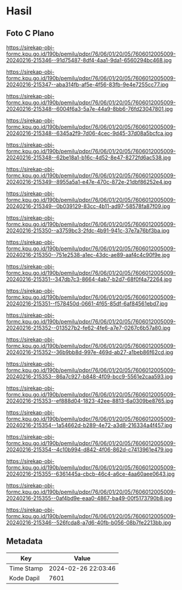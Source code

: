 # Hasil

## Foto C Plano

https://sirekap-obj-formc.kpu.go.id/190b/pemilu/pdpr/76/06/01/20/05/7606012005009-20240216-215346--91d75487-8df4-4aa1-9da1-6560294bc468.jpg

https://sirekap-obj-formc.kpu.go.id/190b/pemilu/pdpr/76/06/01/20/05/7606012005009-20240216-215347--aba314fb-af5e-4f56-83fb-9e4e7255cc77.jpg

https://sirekap-obj-formc.kpu.go.id/190b/pemilu/pdpr/76/06/01/20/05/7606012005009-20240216-215348--6004f6a3-5a7e-44a9-8bb6-76fd23047801.jpg

https://sirekap-obj-formc.kpu.go.id/190b/pemilu/pdpr/76/06/01/20/05/7606012005009-20240216-215348--6345a2f9-7d06-4cec-9d45-37d08a5bcfca.jpg

https://sirekap-obj-formc.kpu.go.id/190b/pemilu/pdpr/76/06/01/20/05/7606012005009-20240216-215348--62be18a1-b16c-4d52-8e47-8272fd6ac538.jpg

https://sirekap-obj-formc.kpu.go.id/190b/pemilu/pdpr/76/06/01/20/05/7606012005009-20240216-215349--8955a5a1-e47e-470c-872e-21dbf86252e4.jpg

https://sirekap-obj-formc.kpu.go.id/190b/pemilu/pdpr/76/06/01/20/05/7606012005009-20240216-215349--0b039129-83cc-4b11-ad97-58578fa87f09.jpg

https://sirekap-obj-formc.kpu.go.id/190b/pemilu/pdpr/76/06/01/20/05/7606012005009-20240216-215350--a3759bc3-2fdc-4b91-941c-37e7a76bf3ba.jpg

https://sirekap-obj-formc.kpu.go.id/190b/pemilu/pdpr/76/06/01/20/05/7606012005009-20240216-215350--751e2538-a1ec-43dc-ae89-aaf4c4c90f9e.jpg

https://sirekap-obj-formc.kpu.go.id/190b/pemilu/pdpr/76/06/01/20/05/7606012005009-20240216-215351--347db7c3-8664-4ab7-b2d7-68f0f4a72264.jpg

https://sirekap-obj-formc.kpu.go.id/190b/pemilu/pdpr/76/06/01/20/05/7606012005009-20240216-215351--f578450d-0661-4f65-85df-6af84561ebd7.jpg

https://sirekap-obj-formc.kpu.go.id/190b/pemilu/pdpr/76/06/01/20/05/7606012005009-20240216-215352--013527b2-fe62-4fe6-a7e7-0267c6b57a80.jpg

https://sirekap-obj-formc.kpu.go.id/190b/pemilu/pdpr/76/06/01/20/05/7606012005009-20240216-215352--36b9bb8d-997e-469d-ab27-a1beb86f62cd.jpg

https://sirekap-obj-formc.kpu.go.id/190b/pemilu/pdpr/76/06/01/20/05/7606012005009-20240216-215353--86a7c927-b848-4f09-bcc9-5561e2caa593.jpg

https://sirekap-obj-formc.kpu.go.id/190b/pemilu/pdpr/76/06/01/20/05/7606012005009-20240216-215353--ef888d04-1823-42ee-8813-6a0309be8765.jpg

https://sirekap-obj-formc.kpu.go.id/190b/pemilu/pdpr/76/06/01/20/05/7606012005009-20240216-215354--1a54662d-b289-4e72-a3d8-216334a4f457.jpg

https://sirekap-obj-formc.kpu.go.id/190b/pemilu/pdpr/76/06/01/20/05/7606012005009-20240216-215354--4c10b994-d842-4f06-862d-c7413961e479.jpg

https://sirekap-obj-formc.kpu.go.id/190b/pemilu/pdpr/76/06/01/20/05/7606012005009-20240216-215355--6361445a-cbcb-46c4-a6ce-4aa60aee0643.jpg

https://sirekap-obj-formc.kpu.go.id/190b/pemilu/pdpr/76/06/01/20/05/7606012005009-20240216-215355--0af4bd9e-eaa0-4867-ba49-00f5173790b8.jpg

https://sirekap-obj-formc.kpu.go.id/190b/pemilu/pdpr/76/06/01/20/05/7606012005009-20240216-215346--526fcda8-a7d6-40fb-b056-08b7fe2213bb.jpg


## Metadata

| Key        | Value               |
| ---------- | ------------------- |
| Time Stamp | 2024-02-26 22:03:46 |
| Kode Dapil | 7601                |



